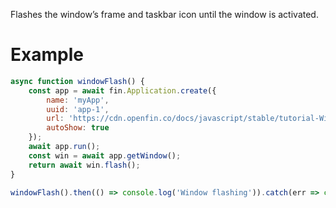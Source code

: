 Flashes the window’s frame and taskbar icon until the window is activated.
# Example
```js
async function windowFlash() {
    const app = await fin.Application.create({
        name: 'myApp',
        uuid: 'app-1',
        url: 'https://cdn.openfin.co/docs/javascript/stable/tutorial-Window.flash.html',
        autoShow: true
    });
    await app.run();
    const win = await app.getWindow();
    return await win.flash();
}

windowFlash().then(() => console.log('Window flashing')).catch(err => console.log(err));
```
